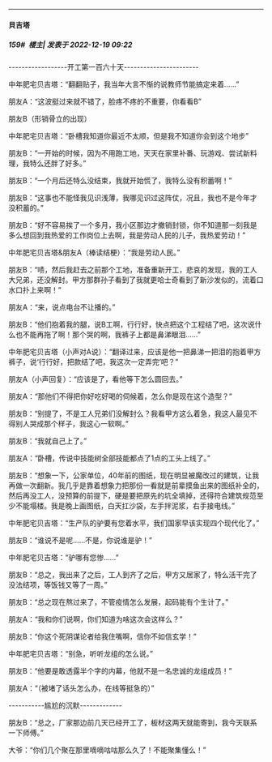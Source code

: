 

*****

####  貝吉塔  
##### 159#         楼主| 发表于 2022-12-19 09:22

------------------开工第一百六十天-----------------------

中年肥宅贝吉塔：“翻翻贴子，我当年大言不惭的说教师节能搞定来着……”

朋友A：“这波挺过来就不错了，脸疼不疼的不重要，你看看B”

朋友B（形销骨立的出现）

中年肥宅贝吉塔：“卧槽我知道你最近不太顺，但是我不知道你会到这个地步”

朋友B：“一开始的时候，因为不用跑工地，天天在家里补番、玩游戏、尝试新料理，我特么还胖了好多。”

朋友B：“一个月后还特么没结束，我就开始慌了，我特么没有积蓄啊！”

朋友B：“这事也不能怪我见识浅薄，我哪见识过这阵仗，况且，我也不是今年才没积蓄的。”

朋友B：“好不容易挨了一个多月，我小区那边才撤销封锁，你不知道那一刻我是多么想回到我热爱的工作岗位上去啊，我是劳动人民的儿子，我热爱劳动！”

中年肥宅贝吉塔&amp;朋友A（棒读结梗）：“我是劳动人民。”

朋友B：“啧，然后我赶去之前那个工地，准备重新开工，悲哀的发现，我的工人大兄弟，还没解封。甲方那群孙子看到了我就更哈士奇看到了新沙发似的，流着口水口扑上来啊！”

朋友A：“来，说点电台不让播的。”

朋友B：“他们抱着我的腿，说B工啊，行行好，快点把这个工程结了吧，这次说什么也不能再拖了啊！那个哭的啊，我裤子上都是鼻涕眼泪……”

中年肥宅贝吉塔（小声对A说）：“翻译过来，应该是他一把鼻涕一把泪的抱着甲方裤子，说‘行行好，把款结了吧，我这次一定弄完’吧？”

朋友A（小声回复）：“应该是了，看他等下怎么圆回去。”

朋友A：“那他们不得把你好吃好喝的伺候着，怎么你是现在这个造型？”

朋友B：“别提了，不是工人兄弟们没解封么？我看甲方这么着急，我这人最见不得别人哭成那个样子，我这心一软啊。”

朋友B：“我就自己上了。”

朋友A：“卧槽，传说中技能树全部技能都点了1点的工头上线了。”

朋友B：“想象一下，公家单位，40年前的图纸，现在明显被魔改过的建筑，让我再做一次翻新。我几乎是靠着想象力把那份一看就是前辈摸鱼出来的图纸补全的，然后再没工人，没预算的前提下，硬是要把原先的坑全填掉，还得符合建筑规范至少不能塌楼。我是晚上画图纸，白天扛沙袋，左手拌泥浆，右手接电线。”

中年肥宅贝吉塔：“生产队的驴要有您着水平，我们国家早该实现四个现代化了。”

朋友B：“谁说不是呢……不是，你说谁是驴！”

中年肥宅贝吉塔：“驴哪有您惨……”

朋友B：“总之，我出来了之后，工人到齐了之后，甲方又居家了，特么活干完了没法结项，等饭钱又等了一周。”

朋友B：“总之现在熬过来了，不管疫情怎么发展，起码能有个生计了。”

朋友A：“我和你们说啊，你们知道为啥这次会这样么？”

朋友B：“你这个死阴谋论者给我住嘴啊，信你不如信玄学！”

中年肥宅贝吉塔：“别急，听听龙组的怎么说。”

朋友B：“他要是敢透露半个字的内幕，他就不是一名忠诚的龙组成员！”

朋友A：“（被堵了话头怎么办，在线等挺急的）”

-----------尴尬的沉默-------------

朋友B：“总之，厂家那边前几天已经开工了，板材这两天就能寄到，我今天联系一下师傅。”

大爷：“你们几个聚在那里嘀嘀咕咕那么久了！不能聚集懂么！”


